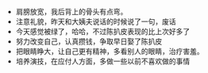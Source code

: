 - 肩膀放宽，我后背上的骨头有点弯。
- 注意礼貌，昨天和大姨夫说话的时候说了一句，废话
- 今天感觉被绿了，哈哈，不过陈扒皮表现的比上次好多了
- 努力改变自己，认真攒钱，争取早日娶了陈扒皮
- 把眼睛睁大，让自己更有精神，多看别人的眼睛，治疗害羞。
- 培养演技，在应付人方面，多做一些以前不喜欢做的事情
